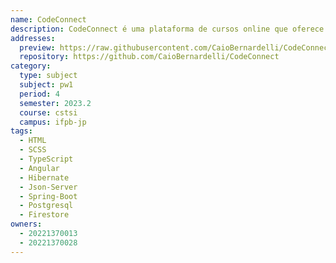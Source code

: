 ```yaml
---
name: CodeConnect
description: CodeConnect é uma plataforma de cursos online que oferece uma ampla gama de cursos, tanto gratuitos quanto pagos, cobrindo diversas áreas de conhecimento.
addresses:
  preview: https://raw.githubusercontent.com/CaioBernardelli/CodeConnect/refs/heads/master/CodeConnect.png
  repository: https://github.com/CaioBernardelli/CodeConnect
category:
  type: subject
  subject: pw1
  period: 4
  semester: 2023.2
  course: cstsi
  campus: ifpb-jp
tags:
  - HTML
  - SCSS
  - TypeScript
  - Angular
  - Hibernate
  - Json-Server
  - Spring-Boot
  - Postgresql
  - Firestore
owners:
  - 20221370013
  - 20221370028
---
```

